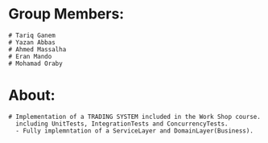 # Group Members:
    # Tariq Ganem
    # Yazan Abbas
    # Ahmed Massalha
    # Eran Mando
    # Mohamad Oraby

# About:
    # Implementation of a TRADING SYSTEM included in the Work Shop course.
      including UnitTests, IntegrationTests and ConcurrencyTests.
      - Fully implemntation of a ServiceLayer and DomainLayer(Business).
